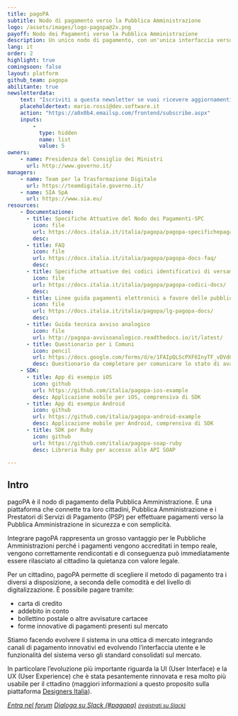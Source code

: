```yaml
---
title: pagoPA
subtitle: Nodo di pagamento verso la Pubblica Amministrazione
logo: /assets/images/logo-pagopa@2x.png
payoff: Nodo dei Pagamenti verso la Pubblica Amministrazione
description: Un unico nodo di pagamento, con un'unica interfaccia verso il cittadino, per pagare dai tributi alla gita scolastica dei figli con carte di credito, bonifici o anche via app.
lang: it
order: 2
highlight: true
comingsoon: false
layout: platform
github_team: pagopa
abilitante: true
newsletterdata:
    text: "Iscriviti a questa newsletter se vuoi ricevere aggiornamenti e novità su pagoPA."
    placeholdertext: mario.rossi@dev.software.it
    action: "https://a0x0b4.emailsp.com/frontend/subscribe.aspx"
    inputs:
        - 
          type: hidden
          name: list
          value: 5
owners:
    - name: Presidenza del Consiglio dei Ministri
      url: http://www.governo.it/
managers:
    - name: Team per la Trasformazione Digitale
      url: https://teamdigitale.governo.it/
    - name: SIA SpA
      url: https://www.sia.eu/
resources:
    - Documentazione:
      - title: Specifiche Attuative del Nodo dei Pagamenti-SPC
        icon: file
        url: https://docs.italia.it/italia/pagopa/pagopa-specifichepagamenti-docs/
        desc: 
      - title: FAQ
        icon: file
        url: https://docs.italia.it/italia/pagopa/pagopa-docs-faq/
        desc: 
      - title: Specifiche attuative dei codici identificativi di versamento, riversamento e rendicondazione
        icon: file
        url: https://docs.italia.it/italia/pagopa/pagopa-codici-docs/
        desc: 
      - title: Linee guida pagamenti elettronici a favore delle pubbliche amministrazioni e dei gestori di pubblici servizi
        icon: file
        url: https://docs.italia.it/italia/pagopa/lg-pagopa-docs/
        desc: 
      - title: Guida tecnica avviso analogico
        icon: file
        url: http://pagopa-avvisoanalogico.readthedocs.io/it/latest/
      - title: Questionario per i Comuni
        icon: pencil
        url: https://docs.google.com/forms/d/e/1FAIpQLScPXF6InyTF_vDVdGg_MphgWpVUf1DfViYKgG0ZBFe40TTgbQ/viewform
        desc: Questionario da completare per comunicare lo stato di avanzamento relativo al progetto pagoPA e i piani di attivazione dei vari servizi
    - SDK:
      - title: App di esempio iOS
        icon: github
        url: https://github.com/italia/pagopa-ios-example
        desc: Applicazione mobile per iOS, comprensiva di SDK
      - title: App di esempio Android
        icon: github
        url: https://github.com/italia/pagopa-android-example
        desc: Applicazione mobile per Android, comprensiva di SDK
      - title: SDK per Ruby
        icon: github
        url: https://github.com/italia/pagopa-soap-ruby
        desc: Libreria Ruby per accesso alle API SOAP

---
```


## Intro
pagoPA è il nodo di pagamento della Pubblica Amministrazione. È una piattaforma che connette tra loro cittadini, Pubblica Amministrazione e i Prestatori di Servizi di Pagamento (PSP) per effettuare pagamenti verso la Pubblica Amministrazione in sicurezza e con semplicità.

Integrare pagoPA rappresenta un grosso vantaggio per le Pubbliche Amministrazioni perché i pagamenti vengono accreditati in tempo reale, vengono correttamente rendicontati e di conseguenza può immediatamente essere rilasciato al cittadino la quietanza con valore legale.

Per un cittadino, pagoPA permette di scegliere il metodo di pagamento tra i diversi a disposizione, a seconda delle comodità e del livello di digitalizzazione. È possibile pagare tramite:

- carta di credito
- addebito in conto
- bollettino postale o altre avvisature cartacee
- forme innovative di pagamenti presenti sul mercato

Stiamo facendo evolvere il sistema in una ottica di mercato integrando canali di pagamento innovativi ed evolvendo l’interfaccia utente e le funzionalità del sistema verso gli standard consolidati sul mercato.

In particolare l’evoluzione più importante riguarda la UI (User Interface) e la UX (User Experience) che è stata pesantemente rinnovata e resa molto più usabile per il cttadino (maggiori informazioni a questo proposito sulla piattaforma [Designers Italia](https://designers.italia.it/progetti/pagopa/)).

<a class="btn btn-primary" href="https://forum.italia.it/c/pagopa"><i class="it-horn" /> Entra nel forum</a>
<a class="btn btn-primary" href="https://developersitalia.slack.com/messages/C8HC6FVE0"><i class="it-comment" /> Dialoga su Slack (#pagopa)</a> <a href="https://slack.developers.italia.it/"><small>(registrati su Slack)</small></a>
